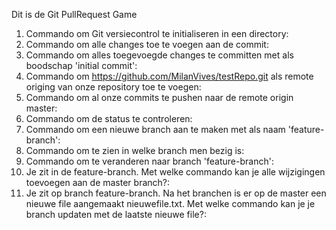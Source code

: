 Dit is de Git PullRequest Game

1. Commando om Git versiecontrol te initialiseren in een directory:
2. Commando om alle changes toe te voegen aan de commit:
3. Commando om alles toegevoegde changes te committen met als boodschap 'initial commit':
4. Commando om https://github.com/MilanVives/testRepo.git als remote origing van onze repository toe te voegen:
5. Commando om al onze commits te pushen naar de remote origin master:
6. Commando om de status te controleren:
7. Commando om een nieuwe branch aan te maken met als naam 'feature-branch':
8. Commando om te zien in welke branch men bezig is:
9. Commando om te veranderen naar branch 'feature-branch':
10. Je zit in de feature-branch. Met welke commando kan je alle wijzigingen toevoegen aan de master branch?:
11. Je zit op branch feature-branch. Na het branchen is er op de master een nieuwe file aangemaakt nieuwefile.txt. Met welke commando kan je je branch updaten met de laatste nieuwe file?:
